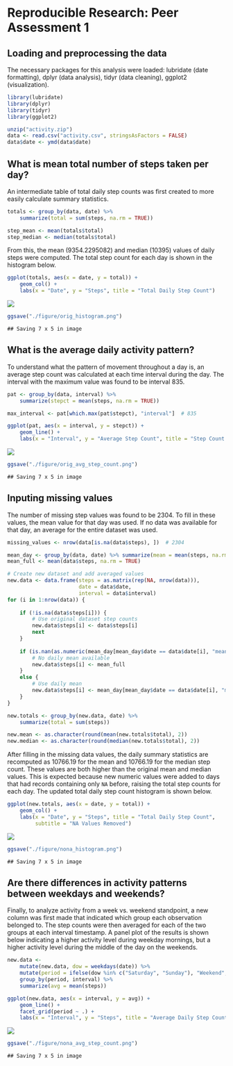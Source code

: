 # Reproducible Research: Peer Assessment 1


## Loading and preprocessing the data
The necessary packages for this analysis were loaded: lubridate (date formatting), dplyr (data analysis), tidyr (data cleaning), ggplot2 (visualization).

```r
library(lubridate)
library(dplyr)
library(tidyr)
library(ggplot2)

unzip("activity.zip")
data <- read.csv("activity.csv", stringsAsFactors = FALSE)
data$date <- ymd(data$date)
```


## What is mean total number of steps taken per day?
An intermediate table of total daily step counts was first created to more easily calculate summary statistics.

```r
totals <- group_by(data, date) %>%
    summarize(total = sum(steps, na.rm = TRUE))

step_mean <- mean(totals$total)
step_median <- median(totals$total)
```
From this, the mean (9354.2295082) and median (10395) values of daily steps were computed. The total step count for each day is shown in the histogram below.


```r
ggplot(totals, aes(x = date, y = total)) +
    geom_col() +
    labs(x = "Date", y = "Steps", title = "Total Daily Step Count")
```

![](PA1_template_files/figure-html/unnamed-chunk-3-1.png)<!-- -->

```r
ggsave("./figure/orig_histogram.png")
```

```
## Saving 7 x 5 in image
```

## What is the average daily activity pattern?
To understand what the pattern of movement throughout a day is, an average step count was calculated at each time interval during the day. The interval with the maximum value was found to be interval 835.

```r
pat <- group_by(data, interval) %>%
    summarize(stepct = mean(steps, na.rm = TRUE)) 

max_interval <- pat[which.max(pat$stepct), "interval"]  # 835

ggplot(pat, aes(x = interval, y = stepct)) +
    geom_line() +
    labs(x = "Interval", y = "Average Step Count", title = "Step Count by Time of Day")
```

![](PA1_template_files/figure-html/unnamed-chunk-4-1.png)<!-- -->

```r
ggsave("./figure/orig_avg_step_count.png")
```

```
## Saving 7 x 5 in image
```


## Inputing missing values
The number of missing step values was found to be 2304. To fill in these values, the mean value for that day was used. If no data was available for that day, an average for the entire dataset was used.

```r
missing_values <- nrow(data[is.na(data$steps), ])  # 2304

mean_day <- group_by(data, date) %>% summarize(mean = mean(steps, na.rm = TRUE))
mean_full <- mean(data$steps, na.rm = TRUE)

# Create new dataset and add averaged values
new.data <- data.frame(steps = as.matrix(rep(NA, nrow(data))),
                       date = data$date,
                       interval = data$interval)
for (i in 1:nrow(data)) {
    
    if (!is.na(data$steps[i])) {
        # Use original dataset step counts
        new.data$steps[i] <- data$steps[i]
        next
    }
    
    if (is.nan(as.numeric(mean_day[mean_day$date == data$date[i], "mean"]))) {
        # No daily mean available
        new.data$steps[i] <- mean_full
    }
    else {
        # Use daily mean
        new.data$steps[i] <- mean_day[mean_day$date == data$date[i], "mean"]
    }
}

new.totals <- group_by(new.data, date) %>%
    summarize(total = sum(steps))

new.mean <- as.character(round(mean(new.totals$total), 2))
new.median <- as.character(round(median(new.totals$total), 2))
```

After filling in the missing data values, the daily summary statistics are recomputed as 10766.19 for the mean and 10766.19 for the median step count. These values are both higher than the original mean and median values. This is expected because new numeric values were added to days that had records containing only `NA` before, raising the total step counts for each day. The updated total daily step count histogram is shown below.


```r
ggplot(new.totals, aes(x = date, y = total)) +
    geom_col() +
    labs(x = "Date", y = "Steps", title = "Total Daily Step Count", 
         subtitle = "NA Values Removed")
```

![](PA1_template_files/figure-html/unnamed-chunk-6-1.png)<!-- -->

```r
ggsave("./figure/nona_histogram.png")
```

```
## Saving 7 x 5 in image
```

## Are there differences in activity patterns between weekdays and weekends?
Finally, to analyze activity from a week vs. weekend standpoint, a new column was first made that indicated which group each observation belonged to. The step counts were then averaged for each of the two groups at each interval timestamp. A panel plot of the results is shown below indicating a higher activity level during weekday mornings, but a higher activity level during the middle of the day on the weekends.

```r
new.data <- 
    mutate(new.data, dow = weekdays(date)) %>%
    mutate(period = ifelse(dow %in% c("Saturday", "Sunday"), "Weekend", "Weekday")) %>%
    group_by(period, interval) %>%
    summarize(avg = mean(steps))

ggplot(new.data, aes(x = interval, y = avg)) +
    geom_line() +
    facet_grid(period ~ .) + 
    labs(x = "Interval", y = "Steps", title = "Average Daily Step Count")
```

![](PA1_template_files/figure-html/unnamed-chunk-7-1.png)<!-- -->

```r
ggsave("./figure/nona_avg_step_count.png")
```

```
## Saving 7 x 5 in image
```



